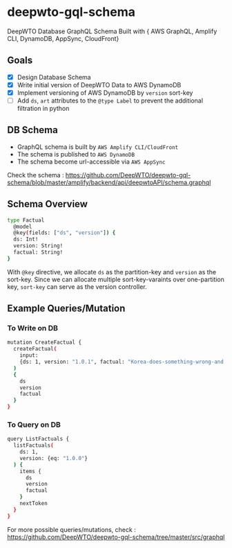 # deepwto-gql-schema
DeepWTO Database GraphQL Schema Built with { AWS GraphQL, Amplify CLI, DynamoDB, AppSync, CloudFront}

## Goals
- [x] Design Database Schema
- [x] Write initial version of DeepWTO Data to AWS DynamoDB
- [x] Implement versioning of AWS DynamoDB by `version` sort-key
- [ ] Add `ds`, `art` attributes to the `@type Label` to prevent the additional filtration in python 

## DB Schema
  - GraphQL schema is built by `AWS Amplify CLI/CloudFront` 
  - The schema is published to `AWS DynamoDB`
  - The schema become url-accessible via `AWS AppSync`

Check the schema :
https://github.com/DeepWTO/deepwto-gql-schema/blob/master/amplify/backend/api/deepwtoAPI/schema.graphql

## Schema Overview

```bash
type Factual
  @model
  @key(fields: ["ds", "version"]) {
  ds: Int!
  version: String!
  factual: String!
}
```
With `@key` directive, we allocate `ds` as the partition-key and `version` as the sort-key. Since we can allocate multiple sort-key-varaints over one-partition key, `sort-key` can serve as the version controller.

## Example Queries/Mutation
### To Write on DB
```bash
mutation CreateFactual {
  createFactual(
    input: 
    {ds: 1, version: "1.0.1", factual: "Korea-does-something-wrong-and.."}
  ) 
  {
    ds
    version
    factual
  }
}
```

### To Query on DB

```bash
query ListFactuals {
  listFactuals(
    ds: 1,
    version: {eq: "1.0.0"}
  ) {
    items {
      ds
      version
      factual
    }
    nextToken
  }
}
```

For more possible queries/mutations, check : https://github.com/DeepWTO/deepwto-gql-schema/tree/master/src/graphql
